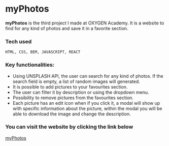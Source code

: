 # myPhotos
**myPhotos** is the third project I made at OXYGEN Academy. It is a website to find for any kind of photos and save it in a favorite section. 

### Tech used
`HTML, CSS, BEM, JAVASCRIPT, REACT`

### Key functionalities:
- Using UNSPLASH API, the user can search for any kind of photos. If the search field is empty, a list of random images will generated.
- It is possible to add pictures to your favourites section.
- The user can filter it by description or using the dropdown menu.
- Possibility to remove pictures from the favourites section.
- Each picture has an edit icon when if you click it, a modal will show up with specific information about the picture, within the modal you will be able to download the image and change the description.


### You can visit the website by clicking the link below
[myPhotos](https://gasparsio.github.io/OxygenShop/)
